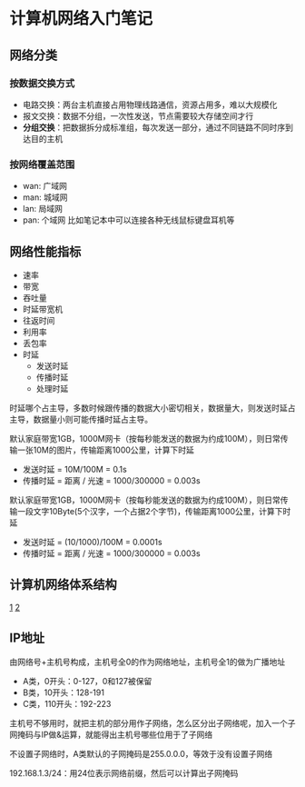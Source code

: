 # 计算机网络入门笔记

## 网络分类

### 按数据交换方式
- 电路交换：两台主机直接占用物理线路通信，资源占用多，难以大规模化
- 报文交换：数据不分组，一次性发送，节点需要较大存储空间才行
- **分组交换**：把数据拆分成标准组，每次发送一部分，通过不同链路不同时序到达目的主机

### 按网络覆盖范围
- wan: 广域网
- man: 城域网
- lan: 局域网
- pan: 个域网 比如笔记本中可以连接各种无线鼠标键盘耳机等

## 网络性能指标
- 速率
- 带宽
- 吞吐量
- 时延带宽机
- 往返时间
- 利用率
- 丢包率
- 时延
  - 发送时延
  - 传播时延
  - 处理时延

时延哪个占主导，多数时候跟传播的数据大小密切相关，数据量大，则发送时延占主导，数据量小则可能传播时延占主导。

默认家庭带宽1GB，1000M网卡（按每秒能发送的数据为约成100M），则日常传输一张10M的图片，传输距离1000公里，计算下时延
- 发送时延 = 10M/100M = 0.1s
- 传播时延 = 距离 / 光速 = 1000/300000 = 0.003s

默认家庭带宽1GB，1000M网卡（按每秒能发送的数据为约成100M），则日常传输一段文字10Byte(5个汉字，一个占据2个字节)，传输距离1000公里，计算下时延
- 发送时延 = (10/1000)/100M = 0.0001s
- 传播时延 = 距离 / 光速 = 1000/300000 = 0.003s

## 计算机网络体系结构

[1](./img/1.png)
[2](./img/2.png)

## IP地址
由网络号+主机号构成，主机号全0的作为网络地址，主机号全1的做为广播地址
- A类，0开头：0-127，0和127被保留
- B类，10开头：128-191
- C类，110开头：192-223

主机号不够用时，就把主机的部分用作子网络，怎么区分出子网络呢，加入一个子网掩码与IP做&运算，就能得出主机号哪些位用于了子网络

不设置子网络时，A类默认的子网掩码是255.0.0.0，等效于没有设置子网络

192.168.1.3/24：用24位表示网络前缀，然后可以计算出子网掩码



